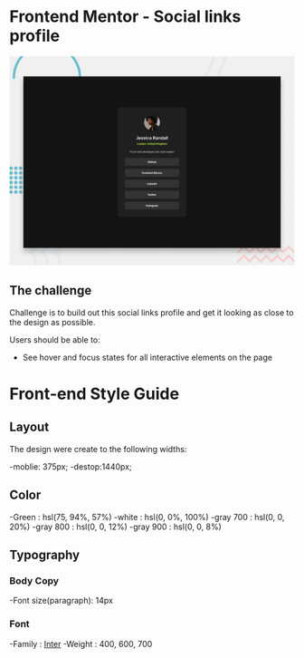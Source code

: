 # Frontend Mentor - Social links profile
![Design preview for the Social links profile coding challenge](./preview.jpg)
## The challenge

Challenge is to build out this social links profile and get it looking as close to the design as possible.

Users should be able to: 

- See hover and focus states for all interactive elements on the page

# Front-end Style Guide

## Layout
The design were create to the following widths:

-moblie: 375px;
-destop:1440px;

## Color
-Green : hsl(75, 94%, 57%)
-white : hsl(0, 0%, 100%)
-gray 700 : hsl(0, 0, 20%)
-gray 800 : hsl(0, 0, 12%)
-gray 900 : hsl(0, 0, 8%)

## Typography
### Body Copy
-Font size(paragraph): 14px

### Font
-Family : [Inter](https://fonts.google.com/specimen/Inter)
-Weight : 400, 600, 700
